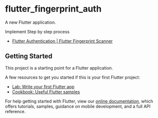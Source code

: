 # flutter_fingerprint_auth

A new Flutter application.

Implement Step by step process 
- [Flutter Authentication | Flutter Fingerprint Scanner](https://protocoderspoint.com/flutter-authentication-fingerprint-scanner-local-auth-package/)

## Getting Started

This project is a starting point for a Flutter application.

A few resources to get you started if this is your first Flutter project:

- [Lab: Write your first Flutter app](https://flutter.dev/docs/get-started/codelab)
- [Cookbook: Useful Flutter samples](https://flutter.dev/docs/cookbook)

For help getting started with Flutter, view our
[online documentation](https://flutter.dev/docs), which offers tutorials,
samples, guidance on mobile development, and a full API reference.
